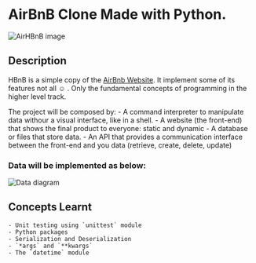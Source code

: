 # AirBnB Clone Made with Python.

![AirHBnB image](https://s3.amazonaws.com/alx-intranet.hbtn.io/uploads/medias/2018/6/65f4a1dd9c51265f49d0.png?X-Amz-Algorithm=AWS4-HMAC-SHA256&X-Amz-Credential=AKIARDDGGGOUSBVO6H7D%2F20230210%2Fus-east-1%2Fs3%2Faws4_request&X-Amz-Date=20230210T141319Z&X-Amz-Expires=86400&X-Amz-SignedHeaders=host&X-Amz-Signature=46be50189d1fa4c09e0234b793a3b0ba2ba310467c3069efc3cef8c11f190e19)

## Description

HBnB is a simple copy of the [AirBnb Website](https://www.airbnb.com/).
It implement some of its features not all ☺️ . Only the fundamental concepts of programming in the higher level track.

The project will be composed by:
	- A command interpreter to manipulate data withour a visual interface, like in a shell.
	- A website (the front-end) that shows the final product to everyone: static and dynamic
	- A database or files that store data.
	- An API that provides a communication interface between the front-end and you data (retrieve, create, delete, update)

### Data will be implemented as below:
![Data diagram](https://s3.amazonaws.com/alx-intranet.hbtn.io/uploads/medias/2020/9/99e1a8f2be8c09d5ce5ac321e8cf39f0917f8db5.jpg?X-Amz-Algorithm=AWS4-HMAC-SHA256&X-Amz-Credential=AKIARDDGGGOUSBVO6H7D%2F20230210%2Fus-east-1%2Fs3%2Faws4_request&X-Amz-Date=20230210T153142Z&X-Amz-Expires=86400&X-Amz-SignedHeaders=host&X-Amz-Signature=a8bc36290ab2cdaedacf5c5bf094bf9be522947c955146418d838a4254281f51)

## Concepts Learnt
	- Unit testing using `unittest` module
	- Python packages
	- Serialization and Deserialization
	- `*args` and `**kwargs`
	- The `datetime` module
